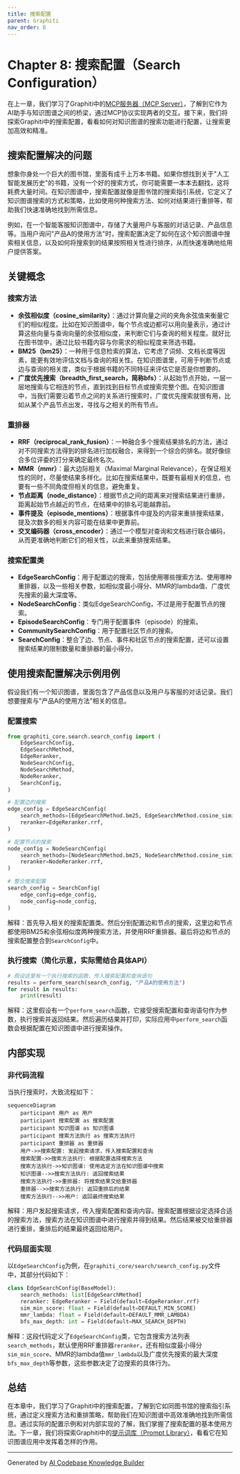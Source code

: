 ```yaml
---
title: 搜索配置
parent: Graphiti
nav_order: 8
---
```


# Chapter 8: 搜索配置（Search Configuration）

在上一章，我们学习了Graphiti中的[MCP服务器（MCP Server）](07_mcp服务器_mcp_server__.md)，了解到它作为AI助手与知识图谱之间的桥梁，通过MCP协议实现两者的交互。接下来，我们将探索Graphiti中的搜索配置，看看如何对知识图谱的搜索功能进行配置，让搜索更加高效和精准。

## 搜索配置解决的问题
想象你身处一个巨大的图书馆，里面有成千上万本书籍。如果你想找到关于"人工智能发展历史"的书籍，没有一个好的搜索方式，你可能需要一本本去翻找，这将耗费大量时间。在知识图谱中，搜索配置就像是图书馆的搜索指引系统，它定义了知识图谱搜索的方式和策略，比如使用何种搜索方法、如何对结果进行重排等，帮助我们快速准确地找到所需信息。

例如，在一个智能客服知识图谱中，存储了大量用户与客服的对话记录、产品信息等。当用户询问"产品A的使用方法"时，搜索配置决定了如何在这个知识图谱中搜索相关信息，以及如何将搜索到的结果按照相关性进行排序，从而快速准确地给用户提供答案。

## 关键概念
### 搜索方法
 - **余弦相似度（cosine_similarity）**：通过计算向量之间的夹角余弦值来衡量它们的相似程度。比如在知识图谱中，每个节点或边都可以用向量表示，通过计算这些向量与查询向量的余弦相似度，来判断它们与查询的相关程度。就好比在图书馆中，通过比较书籍内容与你需求的相似程度来筛选书籍。
 - **BM25（bm25）**：一种用于信息检索的算法，它考虑了词频、文档长度等因素，能更有效地评估文档与查询的相关性。在知识图谱里，可用于判断节点或边与查询的相关度，类似于根据书籍的不同特征来评估它是否是你想要的。
 - **广度优先搜索（breadth_first_search，简称bfs）**：从起始节点开始，一层一层地搜索与它相连的节点，直到找到目标节点或搜索完整个图。在知识图谱中，当我们需要沿着节点之间的关系进行搜索时，广度优先搜索就很有用，比如从某个产品节点出发，寻找与之相关的所有节点。

### 重排器
 - **RRF（reciprocal_rank_fusion）**：一种融合多个搜索结果排名的方法，通过对不同搜索方法得到的排名进行加权融合，来得到一个综合的排名。就好像综合多位评委的打分来确定最终名次。
 - **MMR（mmr）**：最大边际相关（Maximal Marginal Relevance），在保证相关性的同时，尽量使结果多样化。比如在搜索结果中，既要有最相关的信息，也要有一些不同角度但相关的信息，避免重复。
 - **节点距离（node_distance）**：根据节点之间的距离来对搜索结果进行重排，距离起始节点越近的节点，在结果中的排名可能越靠前。
 - **事件提及（episode_mentions）**：根据事件中提及的内容来重排搜索结果，提及次数多的相关内容可能在结果中更靠前。
 - **交叉编码器（cross_encoder）**：通过一个模型对查询和文档进行联合编码，从而更准确地判断它们的相关性，以此来重排搜索结果。

### 搜索配置类
 - **EdgeSearchConfig**：用于配置边的搜索，包括使用哪些搜索方法、使用哪种重排器，以及一些相关参数，如相似度最小得分、MMR的lambda值、广度优先搜索的最大深度等。
 - **NodeSearchConfig**：类似EdgeSearchConfig，不过是用于配置节点的搜索。
 - **EpisodeSearchConfig**：专门用于配置事件（episode）的搜索。
 - **CommunitySearchConfig**：用于配置社区节点的搜索。
 - **SearchConfig**：整合了边、节点、事件和社区节点的搜索配置，还可以设置搜索结果的限制数量和重排器的最小得分。

## 使用搜索配置解决示例用例
假设我们有一个知识图谱，里面包含了产品信息以及用户与客服的对话记录。我们想要搜索与"产品A的使用方法"相关的信息。

### 配置搜索
```python
from graphiti_core.search.search_config import (
    EdgeSearchConfig,
    EdgeSearchMethod,
    EdgeReranker,
    NodeSearchConfig,
    NodeSearchMethod,
    NodeReranker,
    SearchConfig,
)

# 配置边的搜索
edge_config = EdgeSearchConfig(
    search_methods=[EdgeSearchMethod.bm25, EdgeSearchMethod.cosine_similarity],
    reranker=EdgeReranker.rrf,
)

# 配置节点的搜索
node_config = NodeSearchConfig(
    search_methods=[NodeSearchMethod.bm25, NodeSearchMethod.cosine_similarity],
    reranker=NodeReranker.rrf,
)

# 整合搜索配置
search_config = SearchConfig(
    edge_config=edge_config,
    node_config=node_config,
)
```
解释：首先导入相关的搜索配置类。然后分别配置边和节点的搜索，这里边和节点都使用BM25和余弦相似度两种搜索方法，并使用RRF重排器。最后将边和节点的搜索配置整合到`SearchConfig`中。

### 执行搜索（简化示意，实际需结合具体API）
```python
# 假设这里有一个执行搜索的函数，传入搜索配置和查询语句
results = perform_search(search_config, "产品A的使用方法")
for result in results:
    print(result)
```
解释：这里假设有一个`perform_search`函数，它接受搜索配置和查询语句作为参数，执行搜索并返回结果。然后遍历结果并打印，实际应用中`perform_search`函数会根据配置在知识图谱中进行搜索操作。

## 内部实现
### 非代码流程
当执行搜索时，大致流程如下：
```mermaid
sequenceDiagram
    participant 用户 as 用户
    participant 搜索配置 as 搜索配置
    participant 知识图谱 as 知识图谱
    participant 搜索方法执行 as 搜索方法执行
    participant 重排器 as 重排器
    用户->>搜索配置: 发起搜索请求，传入搜索配置和查询
    搜索配置->>搜索方法执行: 根据配置选择搜索方法
    搜索方法执行->>知识图谱: 使用选定方法在知识图谱中搜索
    知识图谱-->>搜索方法执行: 返回搜索结果
    搜索方法执行->>重排器: 将搜索结果交给重排器
    重排器-->>搜索方法执行: 返回重排后的结果
    搜索方法执行-->>用户: 返回最终搜索结果
```
解释：用户发起搜索请求，传入搜索配置和查询内容。搜索配置根据设定选择合适的搜索方法，搜索方法在知识图谱中进行搜索并得到结果。然后结果被交给重排器进行重排，重排后的结果最终返回给用户。

### 代码层面实现
以`EdgeSearchConfig`为例，在`graphiti_core/search/search_config.py`文件中，其部分代码如下：
```python
class EdgeSearchConfig(BaseModel):
    search_methods: list[EdgeSearchMethod]
    reranker: EdgeReranker = Field(default=EdgeReranker.rrf)
    sim_min_score: float = Field(default=DEFAULT_MIN_SCORE)
    mmr_lambda: float = Field(default=DEFAULT_MMR_LAMBDA)
    bfs_max_depth: int = Field(default=MAX_SEARCH_DEPTH)
```
解释：这段代码定义了`EdgeSearchConfig`类，它包含搜索方法列表`search_methods`，默认使用RRF重排器`reranker`，还有相似度最小得分`sim_min_score`、MMR的lambda值`mmr_lambda`以及广度优先搜索的最大深度`bfs_max_depth`等参数，这些参数决定了边搜索的具体行为。

## 总结
在本章中，我们学习了Graphiti中的搜索配置，了解到它如同图书馆的搜索指引系统，通过定义搜索方法和重排策略，帮助我们在知识图谱中高效准确地找到所需信息。通过实际的配置示例和对内部实现的了解，我们掌握了搜索配置的基本使用方法。下一章，我们将探索Graphiti中的[提示词库（Prompt Library）](09_提示词库_prompt_library__.md)，看看它在知识图谱应用中发挥着怎样的作用。 

---

Generated by [AI Codebase Knowledge Builder](https://github.com/The-Pocket/Tutorial-Codebase-Knowledge)